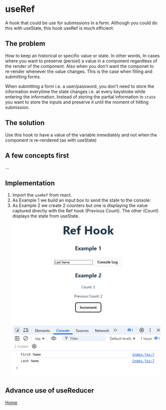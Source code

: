# useRef
A hook that could be use for submissions in a form. Although you could do this with useState, this hook useRef is much efficient.

## The problem
How to keep an historical or specific value or state. In other words, In cases where you want to preserve (persist) a value in a component regardless of the render of the component. Also when you don't want the componet to re-render whenever the value changes. This is the case when filling and submitting forms.

When submitting a form i.e. a user/password, you don't need to store the information everytime the state changes i.e. at every keystroke while entering the information. Instead of storing the partial information in ``state`` you want to store the inputs and preserve it until the moment of hitting submission.

## The solution
Use this hook to have a value of the variable inmediately and not when the component is re-rendered (as with useState)

## A few concepts first
...
## Implementation
1. Import the ``useRef`` from react.
2. As Example 1 we build an input box to send the state to the console:
3. As Example 2 we create 2 counters but one is displaying the value captured directly with the Ref hook (Previous Count). The other (Count) displays the state from useState.<br>
![alt text](ref_img01.png)

## Advance use of useReducer


[Home](/README.md)